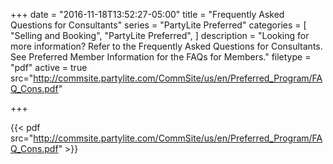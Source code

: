 +++
date = "2016-11-18T13:52:27-05:00"
title = "Frequently Asked Questions for Consultants"
series = "PartyLite Preferred"
categories = [
  "Selling and Booking",
  "PartyLite Preferred",
]
description = "Looking for more information? Refer to the Frequently Asked Questions for Consultants. See Preferred Member Information for the FAQs for Members."
filetype = "pdf"
active = true
src="http://commsite.partylite.com/CommSite/us/en/Preferred_Program/FAQ_Cons.pdf"

+++

{{< pdf src="http://commsite.partylite.com/CommSite/us/en/Preferred_Program/FAQ_Cons.pdf" >}}
